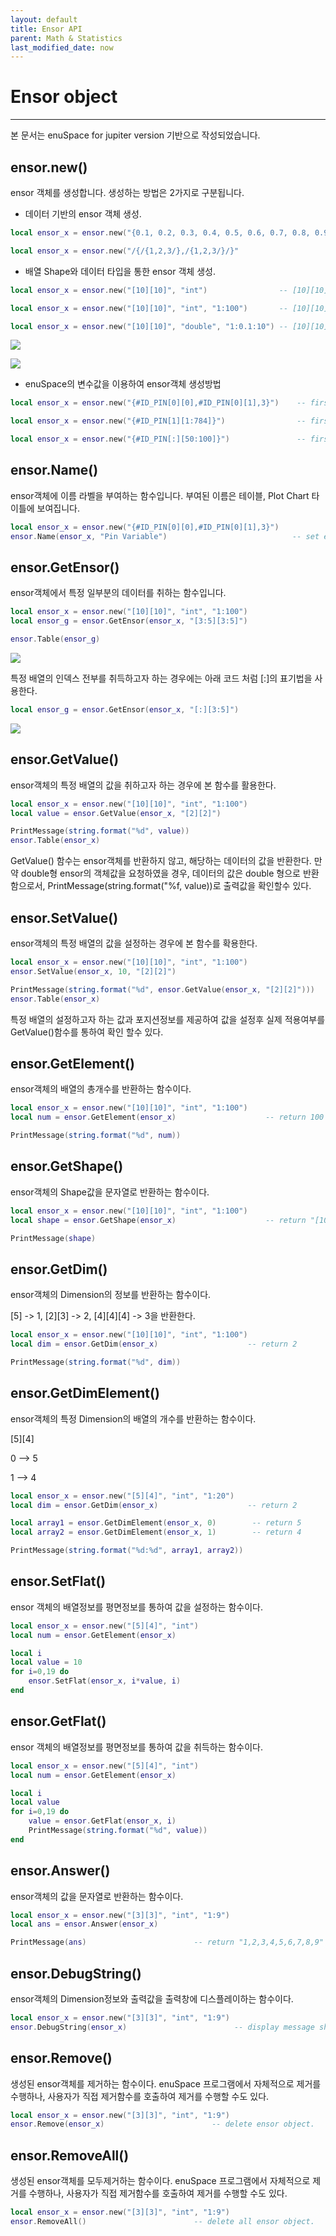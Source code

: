 ```yaml
---
layout: default
title: Ensor API
parent: Math & Statistics
last_modified_date: now
---
```


# Ensor object

---

본 문서는 enuSpace for jupiter version 기반으로 작성되었습니다.

## ensor.new\(\)

ensor 객체를 생성합니다. 생성하는 방법은 2가지로 구분됩니다.

* 데이터 기반의 ensor 객체 생성.

```lua
local ensor_x = ensor.new("{0.1, 0.2, 0.3, 0.4, 0.5, 0.6, 0.7, 0.8, 0.9, 1.0}")    -- [10] matrix

local ensor_x = ensor.new("/{/{1,2,3/},/{1,2,3/}/}"                                      -- [2][3] matrix
```

* 배열 Shape와 데이터 타입을 통한 ensor 객체 생성.

```lua
local ensor_x = ensor.new("[10][10]", "int")                -- [10][10] matrix (datatype = int, default value : 0) 

local ensor_x = ensor.new("[10][10]", "int", "1:100")       -- [10][10] matrix (datatype = int, default value : 1~100) 

local ensor_x = ensor.new("[10][10]", "double", "1:0.1:10") -- [10][10] matrix (datatype = double, default value : 1~10)
```

![](./assets/statistics/ensor_api_new1.png)

![](./assets/statistics/ensor_api_new2.png)

* enuSpace의 변수값을 이용하여 ensor객체 생성방법

```lua
local ensor_x = ensor.new("{#ID_PIN[0][0],#ID_PIN[0][1],3}")    -- first, second value get from enuspace pin variable.

local ensor_x = ensor.new("{#ID_PIN[1][1:784]}")                -- first index 1 get array value [784] matrix

local ensor_x = ensor.new("{#ID_PIN[:][50:100]}")               -- first index full get array value [full][784] matrix
```

## ensor.Name\(\)

ensor객체에 이름 라벨을 부여하는 함수입니다. 부여된 이름은 테이블, Plot Chart 타이틀에 보여집니다.

```lua
local ensor_x = ensor.new("{#ID_PIN[0][0],#ID_PIN[0][1],3}")
ensor.Name(ensor_x, "Pin Variable")                            -- set ensor name.
```

## ensor.GetEnsor\(\)

ensor객체에서 특정 일부분의 데이터를 취하는 함수입니다.

```lua
local ensor_x = ensor.new("[10][10]", "int", "1:100") 
local ensor_g = ensor.GetEnsor(ensor_x, "[3:5][3:5]")

ensor.Table(ensor_g)
```

![](./assets/statistics/ensor_api_getensor.png)

특정 배열의 인덱스 전부를 취득하고자 하는 경우에는 아래 코드 처럼 \[:\]의 표기법을 사용한다.

```lua
local ensor_g = ensor.GetEnsor(ensor_x, "[:][3:5]")
```

![](./assets/statistics/ensor_api_getensor2.png)

## ensor.GetValue\(\)

ensor객체의 특정 배열의 값을 취하고자 하는 경우에 본 함수를 활용한다.

```lua
local ensor_x = ensor.new("[10][10]", "int", "1:100")
local value = ensor.GetValue(ensor_x, "[2][2]")

PrintMessage(string.format("%d", value))
ensor.Table(ensor_x)
```

GetValue\(\) 함수는 ensor객체를 반환하지 않고, 해당하는 데이터의 값을 반환한다. 만약 double형 ensor의 객체값을 요청하였을 경우, 데이터의 값은 double 형으로 반환함으로서, PrintMessage\(string.format\("%f, value\)\)로 출력값을 확인할수 있다.

## ensor.SetValue\(\)

ensor객체의 특정 배열의 값을 설정하는 경우에 본 함수를 확용한다.

```lua
local ensor_x = ensor.new("[10][10]", "int", "1:100")
ensor.SetValue(ensor_x, 10, "[2][2]")

PrintMessage(string.format("%d", ensor.GetValue(ensor_x, "[2][2]")))
ensor.Table(ensor_x)
```

특정 배열의 설정하고자 하는 값과 포지션정보를 제공하여 값을 설정후 실제 적용여부를 GetValue\(\)함수를 통하여 확인 할수 있다.

## ensor.GetElement\(\)

ensor객체의 배열의 총개수를 반환하는 함수이다.

```lua
local ensor_x = ensor.new("[10][10]", "int", "1:100")
local num = ensor.GetElement(ensor_x)                    -- return 100

PrintMessage(string.format("%d", num))
```

## ensor.GetShape\(\)

ensor객체의 Shape값을 문자열로 반환하는 함수이다.

```lua
local ensor_x = ensor.new("[10][10]", "int", "1:100")
local shape = ensor.GetShape(ensor_x)                    -- return "[10][10]"

PrintMessage(shape)
```

## ensor.GetDim\(\)

ensor객체의 Dimension의 정보를 반환하는 함수이다.

\[5\] -&gt; 1, \[2\]\[3\] -&gt; 2, \[4\]\[4\]\[4\] -&gt; 3을 반환한다.

```lua
local ensor_x = ensor.new("[10][10]", "int", "1:100")
local dim = ensor.GetDim(ensor_x)                    -- return 2

PrintMessage(string.format("%d", dim))
```

## ensor.GetDimElement\(\)

ensor객체의 특정 Dimension의 배열의 개수를 반환하는 함수이다.

\[5\]\[4\]

0 --&gt; 5

1 --&gt; 4

```lua
local ensor_x = ensor.new("[5][4]", "int", "1:20")
local dim = ensor.GetDim(ensor_x)                    -- return 2

local array1 = ensor.GetDimElement(ensor_x, 0)        -- return 5
local array2 = ensor.GetDimElement(ensor_x, 1)        -- return 4

PrintMessage(string.format("%d:%d", array1, array2))
```

## ensor.SetFlat\(\)

ensor 객체의 배열정보를 평면정보를 통하여 값을 설정하는 함수이다.

```lua
local ensor_x = ensor.new("[5][4]", "int")
local num = ensor.GetElement(ensor_x)

local i
local value = 10
for i=0,19 do
    ensor.SetFlat(ensor_x, i*value, i)
end
```

## ensor.GetFlat\(\)

ensor 객체의 배열정보를 평면정보를 통하여 값을 취득하는 함수이다.

```lua
local ensor_x = ensor.new("[5][4]", "int")
local num = ensor.GetElement(ensor_x)

local i
local value
for i=0,19 do
    value = ensor.GetFlat(ensor_x, i)
    PrintMessage(string.format("%d", value))
end
```

## ensor.Answer\(\)

ensor객체의 값을 문자열로 반환하는 함수이다.

```lua
local ensor_x = ensor.new("[3][3]", "int", "1:9")
local ans = ensor.Answer(ensor_x) 

PrintMessage(ans)                        -- return "1,2,3,4,5,6,7,8,9"
```

## ensor.DebugString\(\)

ensor객체의 Dimension정보와 출력값을 출력창에 디스플레이하는 함수이다.

```lua
local ensor_x = ensor.new("[3][3]", "int", "1:9")
ensor.DebugString(ensor_x)                        -- display message shape:[3][3], value:1,2,3,4,5,6,7,8,9
```

## ensor.Remove\(\)

생성된 ensor객체를 제거하는 함수이다. enuSpace 프로그램에서 자체적으로 제거를 수행하나, 사용자가 직접 제거함수를 호출하여 제거를 수행할 수도 있다.

```lua
local ensor_x = ensor.new("[3][3]", "int", "1:9")
ensor.Remove(ensor_x)                        -- delete ensor object.
```

## ensor.RemoveAll\(\)

생성된 ensor객체를 모두제거하는 함수이다. enuSpace 프로그램에서 자체적으로 제거를 수행하나, 사용자가 직접 제거함수를 호출하여 제거를 수행할 수도 있다.

```lua
local ensor_x = ensor.new("[3][3]", "int", "1:9")
ensor.RemoveAll()                        -- delete all ensor object.
```



